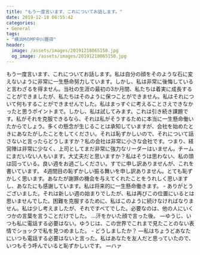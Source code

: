 ```yaml
---
title: "もう一度言います、これについてお話します。"
date: 2019-12-18 06:55:42
categories:
- General
tags:
- "横浜MのMF中川獲得"
header:
  image: /assets/images/20191218065150.jpg
  og_image: /assets/images/20191218065150.jpg
---
```


もう一度言います、これについてお話します。私は自分の顔をそのような石に変えないように非常に一生懸命努力しています。しかし、私は非常に後悔していると言わざるを得ません。当社の生涯の最初の3か月間、私たちは着実に成長することができましたが、私たちはそのように保つことができません。私はそれについて何もすることができませんでした。私はまっすぐに考えることさえできなかったと思うポイントまで。しかし、私は試してみます。これは引き続き課題です。私がそれを克服できるなら、それは私がそうするために本当に一生懸命働いたからでしょう。多くの懸念が生じることは承知していますが、会社を始めたときにあなたがしたことをしてください。それは恥ずかしいので、それについて話さないと言ったらどうしますか？私の会社は非常に小さな会社です。つまり、経営陣は非常に少なく、上司としてまだ非常に強力なリーダーはいません。チームにまだいない人もいます。大丈夫だと思いますか？私はそうは思わない、私の頭は回っている。良い週をお過ごしください。すでに申し訳ありませんが、これを書いています。 4週間目の恥ずかしい振る舞いを申し訳ありません。とても恥ずかしく思います。あなたが謝罪の機会を与えてくれたことをうれしく思いますし、あなたにも感謝しています。私は将来的に一生懸命働きます。 - ありがとうございました。それは新しい週の始まりでしたが、私は再びこの位置にいるとは思いませんでした。困難を克服するために、私はこのように続けなければなりません。私は少し考えましたが、それですべてでした。必要なのは、他の人にいくつかの言葉を言うことだけでした。 …汗をかいた顔で言った後。 —ゆうじ、いつも私に電話する必要はない。ゆうじは、この世界でこれまで見たことのない表情でショックで私を見つめました。 - どうしましたか？ —私はちょうどあなたにいつも電話する必要はないと言った。私はあなたを友人だと思っていたので、いつもそう呼んでいると恥ずかしいです。 —ハァ
